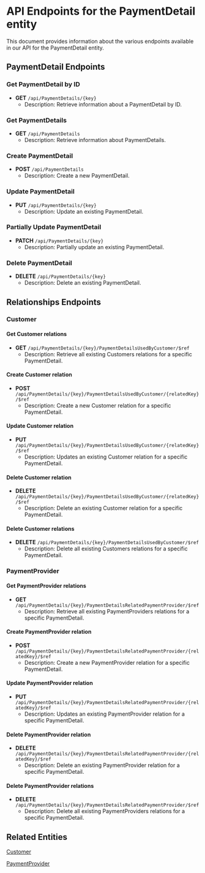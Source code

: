 # API Endpoints for the PaymentDetail entity

This document provides information about the various endpoints available in our API for the PaymentDetail entity.

## PaymentDetail Endpoints

### Get PaymentDetail by ID
- **GET** `/api/PaymentDetails/{key}`
  - Description: Retrieve information about a PaymentDetail by ID.
  
### Get PaymentDetails
- **GET** `/api/PaymentDetails`
  - Description: Retrieve information about PaymentDetails.

### Create PaymentDetail
- **POST** `/api/PaymentDetails`
  - Description: Create a new PaymentDetail.

### Update PaymentDetail
- **PUT** `/api/PaymentDetails/{key}`
  - Description: Update an existing PaymentDetail.

### Partially Update PaymentDetail
- **PATCH** `/api/PaymentDetails/{key}`
  - Description: Partially update an existing PaymentDetail.
 
### Delete PaymentDetail
- **DELETE** `/api/PaymentDetails/{key}`
  - Description: Delete an existing PaymentDetail.

## Relationships Endpoints

### Customer

#### Get Customer relations
- **GET** `/api/PaymentDetails/{key}/PaymentDetailsUsedByCustomer/$ref`
  - Description: Retrieve all existing Customers relations for a specific PaymentDetail.
  
#### Create Customer relation
- **POST** `/api/PaymentDetails/{key}/PaymentDetailsUsedByCustomer/{relatedKey}/$ref`
  - Description: Create a new Customer relation for a specific PaymentDetail.
  
#### Update Customer relation
- **PUT** `/api/PaymentDetails/{key}/PaymentDetailsUsedByCustomer/{relatedKey}/$ref`
  - Description: Updates an existing Customer relation for a specific PaymentDetail.

#### Delete Customer relation
- **DELETE** `/api/PaymentDetails/{key}/PaymentDetailsUsedByCustomer/{relatedKey}/$ref`
  - Description: Delete an existing Customer relation for a specific PaymentDetail.

#### Delete Customer relations
- **DELETE** `/api/PaymentDetails/{key}/PaymentDetailsUsedByCustomer/$ref`
  - Description: Delete all existing Customers relations for a specific PaymentDetail.

### PaymentProvider

#### Get PaymentProvider relations
- **GET** `/api/PaymentDetails/{key}/PaymentDetailsRelatedPaymentProvider/$ref`
  - Description: Retrieve all existing PaymentProviders relations for a specific PaymentDetail.
  
#### Create PaymentProvider relation
- **POST** `/api/PaymentDetails/{key}/PaymentDetailsRelatedPaymentProvider/{relatedKey}/$ref`
  - Description: Create a new PaymentProvider relation for a specific PaymentDetail.
  
#### Update PaymentProvider relation
- **PUT** `/api/PaymentDetails/{key}/PaymentDetailsRelatedPaymentProvider/{relatedKey}/$ref`
  - Description: Updates an existing PaymentProvider relation for a specific PaymentDetail.

#### Delete PaymentProvider relation
- **DELETE** `/api/PaymentDetails/{key}/PaymentDetailsRelatedPaymentProvider/{relatedKey}/$ref`
  - Description: Delete an existing PaymentProvider relation for a specific PaymentDetail.

#### Delete PaymentProvider relations
- **DELETE** `/api/PaymentDetails/{key}/PaymentDetailsRelatedPaymentProvider/$ref`
  - Description: Delete all existing PaymentProviders relations for a specific PaymentDetail.

## Related Entities

[Customer](CustomerEndpoints.md)

[PaymentProvider](PaymentProviderEndpoints.md)
